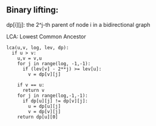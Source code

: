 ## Binary lifting: 
dp[i][j]: the 2^j-th parent of node i in a bidirectional graph 

LCA: Lowest Common Ancestor 

```
lca(u,v, log, lev, dp):
  if u > v:
    u,v = v,u
    for j in range(log, -1,-1):
      if (lev[v] - 2**j) >= lev[u]: 
        v = dp[v][j]
        
    if v == u:
      return v 
    for j in range(log,-1,-1):
      if dp[u][j] != dp[v][j]:
        u = dp[u][j] 
        v = dp[v][j] 
    return dp[u][0]
```
